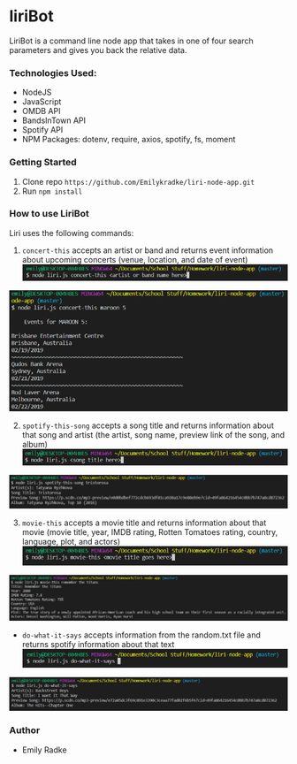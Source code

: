 # liriBot

LiriBot is a command line node app that takes in one of four search parameters and gives you back the relative data. 

### Technologies Used: 
* NodeJS
* JavaScript
* OMDB API
* BandsInTown API
* Spotify API
* NPM Packages: dotenv, require, axios, spotify, fs, moment

### Getting Started
1. Clone repo
`https://github.com/Emilykradke/liri-node-app.git`
2. Run `npm install`

### How to use LiriBot
Liri uses the following commands: 
1. `concert-this`
accepts an artist or band and returns event information about upcoming concerts (venue, location, and date of event)
![userEx](images/concert.PNG?raw=true "Example User Input")

![userEx](images/concertResults.PNG?raw=true "Example results")

2. `spotify-this-song`
accepts a song title and returns information about that song and artist (the artist, song name, preview link of the song, and album)
![userEx](images/spotify.PNG?raw=true "Example user Input")

![userEx](images/spotifyResults.PNG?raw=true "Example user Input")

3. `movie-this`
accepts a movie title and returns information about that movie (movie title, year, IMDB rating, Rotten Tomatoes rating, country, language, plot, and actors)
![userEx](images/movie.PNG?raw=true "Example user input")

![userEx](images/movieResults.PNG?raw=true "Example user input")

* `do-what-it-says`
accepts information from the random.txt file and returns spotify information about that text
![userEx](images/doIt.PNG?raw=true "Example user input")

![userEx](images/doItResults.PNG?raw=true "Example user input")

### Author
* Emily Radke 